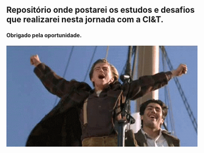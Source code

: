 ## Repositório onde postarei os estudos e desafios que realizarei  nesta jornada com a CI&T.
#### Obrigado pela oportunidade. 
![](/kingofw.gif)